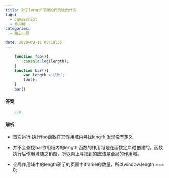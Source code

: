 ```yaml
---
title: 对于length下面的代码输出什么
tags:
  - JavaScript
  - 作用域
categories:
  - 每日一题

date: 2020-09-11 09:19:55
---
```


```javascript
    function foo(){
        console.log(length);
    }
    function bar(){
        var length ='杭州';
        foo();
    }
    bar()

```

#### 答案

```javascript
    //0
```
#### 解析

+ 首次运行,执行foo函数在其作用域内寻找length,发现没有定义

+ 并不会查找bar作用域内的length,函数的作用域是在函数定义时创建的，函数执行后作用域随之销毁，所以向上寻找到的应该是全局的作用域。

+ 全局作用域中的length表示的页面中iframe的数量，所以window.length === 0;